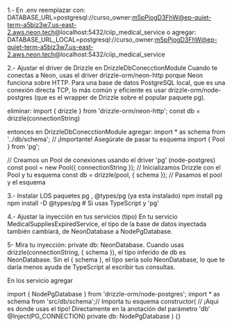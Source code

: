 1.- En .env
reemplazar con:
     DATABASE_URL=postgresql://curso_owner:m5pPjogD3FhW@ep-quiet-term-a5biz3w7.us-east-2.aws.neon.tech@localhost:5432/ciip_medical_service
o agregar:
     DATABASE_URL_LOCAL=postgresql://curso_owner:m5pPjogD3FhW@ep-quiet-term-a5biz3w7.us-east-2.aws.neon.tech@localhost:5432/ciip_medical_service

2.- Ajustar el driver de Drizzle en DrizzleDbConecctionModule
Cuando te conectas a Neon, usas el driver drizzle-orm/neon-http porque Neon funciona sobre HTTP. Para una base de datos PostgreSQL local, que es una conexión directa TCP, lo más común y eficiente es usar drizzle-orm/node-postgres (que es el wrapper de Drizzle sobre el popular paquete pg).

eliminar:
import { drizzle } from 'drizzle-orm/neon-http';
const db = drizzle(connectionString)

entonces en DrizzleDbConecctionModule agregar:
import * as schema from '../db/schema'; // ¡Importante! Asegúrate de pasar tu esquema
import { Pool } from 'pg'; 

// Creamos un Pool de conexiones usando el driver 'pg' (node-postgres)
 const pool = new Pool({
    connectionString
});
// Inicializamos Drizzle con el Pool y tu esquema
const db = drizzle(pool, { schema }); // Pasamos el pool y el esquema

3.-  Instalar LOS paquetes pg , @types/pg (ya esta instalado)
npm install pg
npm install -D @types/pg # Si usas TypeScript y 'pg'

4.- Ajustar la inyección en tus servicios (tipo)
En tu servicio MedicalSuppliesExpiredService, el tipo de la base de datos inyectada también cambiará, de NeonDatabase a NodePgDatabase.


5-
Mira tu inyección: private db: NeonDatabase. Cuando usas drizzle(connectionString, { schema }), el tipo inferido de db es NeonDatabase<typeof schema>. Sin el { schema }, el tipo sería solo NeonDatabase, lo que te daría menos ayuda de TypeScript al escribir tus consultas.


En los servicio 
agregar

import { NodePgDatabase } from 'drizzle-orm/node-postgres';
import * as schema from 'src/db/schema';// Importa tu esquema
    constructor(
        // ¡Aquí es donde usas el tipo! Directamente en la anotación del parámetro 'db'
        @Inject(PG_CONNECTION) private db: NodePgDatabase<typeof schema>
    ) {}